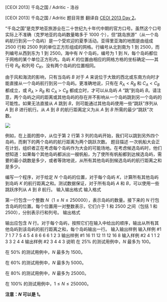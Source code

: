 



[CEOI 2013] 千岛之国 / Adritic - 洛谷














[CEOI 2013] 千岛之国 / Adritic
题目背景
翻译自 [CEOI 2013 Day 2](https://ceoi2013.hsin.hr/tasks/tasks_day2.pdf)。

“千岛之国”是克罗地亚旅游业在二十世纪九十年代中期的官方口号。虽然这个口号实际上不准确（克罗地亚的岛屿数量略多于 $1000$ 个），但“跳岛旅游”（从一个岛屿航行到另一个岛屿）是一个受欢迎的夏季活动。亚得里亚海的地图是由组成 $2500$ 行和 $2500$ 列的单位正方形组成的网格。行编号从北到南为 $1$ 到 $2500$，而列编号从西到东为 $1$ 到 $2500$。海中有 $N$ 个岛屿，编号为 $1$ 到 $N$，每个岛屿都位于网格的某个单位正方形内。岛屿 $K$ 的位置由相应的网格方格的坐标确定——其行号 $R_K$ 和列号 $C_K$。没有两个岛屿的位置相同。

由于风和海流的影响，只有当岛屿 $B$ 对于 $A$ 来说位于大致的西北或东南方向时才能直接从一个岛屿航行到另一个岛屿。更准确地说，只有在 $R_A < R_B$ 和 $C_A < C_B$ 都成立，或 $R_A > R_B$ 和 $C_A > C_B$ 都成立时，才可以从岛屿 $A$ “跳”到岛屿 $B$。请注意，两个岛屿之间的距离或其他岛屿的存在并不影响从一个岛屿跳到另一个岛屿的可能性。如果无法直接从 $A$ 跳到 $B$，则可能通过其他岛屿使用一些“跳跃”序列从 $A$ 到 $B$ 进行航行。从 $A$ 到 $B$ 的航行距离定义为从 $A$ 到 $B$ 所需的最少“跳跃”次数。

![](https://cdn.luogu.com.cn/upload/image_hosting/hdqlicpn.png)

例如，在上面的图中，从位于第 $2$ 行第 $3$ 列的岛屿开始，我们可以跳到另外四个岛屿，而剩下的两个岛屿的航行距离为两个跳跃次数。
题目描述
一次帆船大会正在计划，组织者正在考虑每个岛屿作为大会的可能场地。在考虑候选岛屿时，他们想知道：如果每个其他岛屿都派出一艘帆船，为了使所有帆船都到达候选岛屿，需要的最小跳数是多少，或者等效地说，从所有其他岛屿到候选岛屿的航行距离之和是多少。

编写一个程序，对于给定 $N$ 个岛屿的位置，对于每个岛屿 $K$，计算所有其他岛屿到岛屿 $K$ 的航行距离之和。测试数据保证，对于所有岛屿 $A$ 和 $B$，可以使用一些跳跃序列从 $A$ 到 $B$ 航行。
输入输出格式
输入格式

第一行包含一个整数 $N$（$1\le N\le250000$），表示岛屿的数量。接下来的 $N$ 行包含岛屿的位置。每个位置用一对整数表示，它们介于 $1$ 和 $2500$ 之间（包括 $1$ 和 $2500$），分别表示行和列号。
输出格式

输出应包含 $N$ 行。对于每个岛屿，按照它们在输入中给出的顺序，输出从所有其他岛屿到该岛屿的航行距离之和，每个岛屿输出一行。
输入输出样例
输入样例 #1
7
1 7
7 5
4 5
4 8
6 6
6 1
2 3
输出样例 #1
16
11
12
11
12
16
8
输入样例 #2
4
1 1
2 3
3 2
4 4
输出样例 #2
3
4
4
3
说明
在 $25\%$ 的测试用例中，$N$ 最多为 $100$。

在 $50\%$ 的测试用例中，$N$ 最多为 $1500$。

在 $60\%$ 的测试用例中，$N$ 最多为 $5000$。

在 $80\%$ 的测试用例中，$N$ 最多为 $25000$。

在 $100\%$ 的测试用例中，$1\le N\le250000$。

**注意：$N$ 可以是 $1$。**






